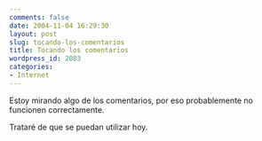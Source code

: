 ```yaml
---
comments: false
date: 2004-11-04 16:29:30
layout: post
slug: tocando-los-comentarios
title: Tocando los comentarios
wordpress_id: 2083
categories:
- Internet
---
```


Estoy mirando algo de los comentarios, por eso probablemente no funcionen correctamente.





Trataré de que se puedan utilizar hoy.




 
